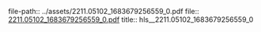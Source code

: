 file-path:: ../assets/2211.05102_1683679256559_0.pdf
file:: [2211.05102_1683679256559_0.pdf](../assets/2211.05102_1683679256559_0.pdf)
title:: hls__2211.05102_1683679256559_0
